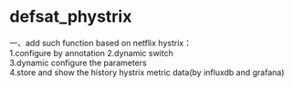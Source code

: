 # defsat_phystrix  
一、add such function based on netflix hystrix：   
1.configure by annotation 
2.dynamic switch   
3.dynamic configure the parameters  
4.store and show the history hystrix metric data(by influxdb and grafana) 

